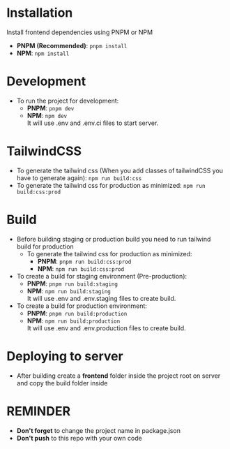 # Installation

Install frontend dependencies using PNPM or NPM

- **PNPM (Recommended)**: `pnpm install`
- **NPM**: `npm install`

# Development

- To run the project for development:
  - **PNPM**: `pnpm dev`
  - **NPM**: `npm dev`<br/>It will use .env and .env.ci files to start server.

# TailwindCSS

- To generate the tailwind css (When you add classes of tailwindCSS you have to generate again): `npm run build:css`
- To generate the tailwind css for production as minimized: `npm run build:css:prod`

# Build

- Before building staging or production build you need to run tailwind build for production
  - To generate the tailwind css for production as minimized:
    - **PNPM**: `pnpm run build:css:prod`
    - **NPM**: `npm run build:css:prod`
- To create a build for staging environment (Pre-production):
  - **PNPM**: `pnpm run build:staging`
  - **NPM**: `npm run build:staging`<br/>It will use .env and .env.staging files to create build.
- To create a build for production environment:
  - **PNPM**: `pnpm run build:production`
  - **NPM**: `npm run build:production`<br/>It will use .env and .env.production files to create build.

# Deploying to server

- After building create a **frontend** folder inside the project root on server and copy the build folder inside

# REMINDER
- **Don't forget** to change the project name in package.json
- **Don't push** to this repo with your own code
